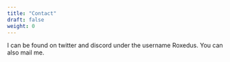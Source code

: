 ```yaml
---
title: "Contact"
draft: false
weight: 0
---
```


I can be found on twitter and discord under the username Roxedus. You can also mail me.
